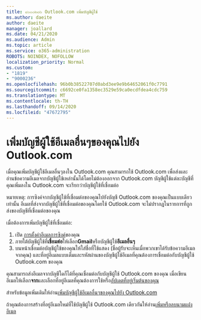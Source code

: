 ```yaml
---
title: ๙๐๐๐๒๓๖ Outlook.com เพิ่มบัญชีผู้ใช้
ms.author: daeite
author: daeite
manager: joallard
ms.date: 04/21/2020
ms.audience: Admin
ms.topic: article
ms.service: o365-administration
ROBOTS: NOINDEX, NOFOLLOW
localization_priority: Normal
ms.custom:
- "1819"
- "9000236"
ms.openlocfilehash: 96b0b38522707d0abd3ee9e9b64652061f0c7791
ms.sourcegitcommit: c6692ce0fa1358ec3529e59ca0ecdfdea4cdc759
ms.translationtype: MT
ms.contentlocale: th-TH
ms.lasthandoff: 09/14/2020
ms.locfileid: "47672795"
---
```

# <a name="add-your-other-email-accounts-to-outlookcom"></a>เพิ่มบัญชีผู้ใช้อีเมลอื่นๆของคุณไปยัง Outlook.com

เมื่อคุณเพิ่มบัญชีผู้ใช้อีเมลอื่นๆลงใน Outlook.com คุณสามารถใช้ Outlook.com เพื่อส่งและอ่านข้อความอีเมลจากบัญชีผู้ใช้เหล่านั้นได้โดยไม่ต้องออกจาก Outlook.com บัญชีผู้ใช้แต่ละบัญชีที่คุณเพิ่มลงใน Outlook.com จะเรียกว่าบัญชีผู้ใช้ที่เชื่อมต่อ

หมายเหตุ: การซิงค์จากบัญชีผู้ใช้ที่เชื่อมต่อของคุณไปยังบัญชี Outlook.com ของคุณเป็นแบบเดียวเท่านั้น อีเมลที่ส่งจากบัญชีผู้ใช้ที่เชื่อมต่อของคุณโดยใช้ Outlook.com จะไม่ปรากฏในรายการที่ถูกส่งของบัญชีที่เชื่อมต่อของคุณ

เมื่อต้องการเพิ่มบัญชีผู้ใช้ที่เชื่อมต่อ:

1. เปิด [การตั้งค่าอีเมลการซิงค์](https://go.microsoft.com/fwlink/?linkid=875264)ของคุณ
2. ภายใต้บัญชีผู้ใช้ที่**เชื่อมต่อ**ให้เลือก**Gmail**หรือบัญชีผู้ใช้**อีเมลอื่นๆ**
3. บนหน้าเชื่อมต่อบัญชีผู้ใช้ของคุณให้ใส่ชื่อที่ใช้แสดง (ชื่อผู้รับจะเห็นเมื่อพวกเขาได้รับข้อความอีเมลจากคุณ) และที่อยู่อีเมลแบบเต็มและรหัสผ่านของบัญชีผู้ใช้อีเมลที่คุณต้องการเชื่อมต่อกับบัญชีผู้ใช้ Outlook.com ของคุณ

คุณสามารถส่งอีเมลจากบัญชีใดก็ได้ที่คุณเชื่อมต่อกับบัญชีผู้ใช้ Outlook.com ของคุณ เมื่อเขียนอีเมลให้เลือก**จาก**และเลือกที่อยู่อีเมลที่คุณต้องการใช้หรือ[อัปเดตที่อยู่เริ่มต้นของคุณ](https://go.microsoft.com/fwlink/?linkid=875264)

สำหรับข้อมูลเพิ่มเติมให้อ่าน[เพิ่มบัญชีผู้ใช้อีเมลอื่นๆของคุณไปยัง Outlook.com](https://support.office.com/article/c5224df4-5885-4e79-91ba-523aa743f0ba?wt.mc_id=Office_Outlook_com_Alchemy)

ถ้าคุณต้องการสร้างที่อยู่อีเมลใหม่ที่ใช้บัญชีผู้ใช้ Outlook.com เดียวกันให้อ่าน[เพิ่มหรือลบนามแฝงอีเมล](https://support.office.com/article/459b1989-356d-40fa-a689-8f285b13f1f2?wt.mc_id=Office_Outlook_com_Alchemy)